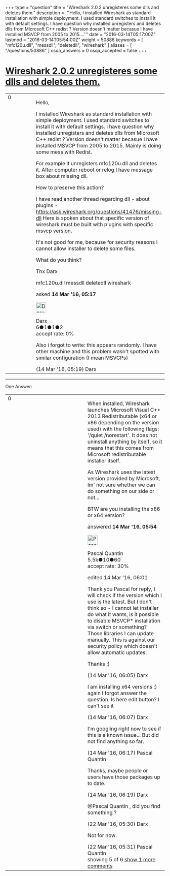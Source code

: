 +++
type = "question"
title = "Wireshark 2.0.2 unregisteres some dlls and deletes them."
description = '''Hello,  I installed Wireshark as standard installation with simple deployment. I used standard switches to install it with default settings. I have question why installed unregisters and deletes dlls from Microsoft C++ redist ? Version doesn&#x27;t matter becasue I have installed MSVCP from 2005 to 2015....'''
date = "2016-03-14T05:17:00Z"
lastmod = "2016-03-14T05:54:00Z"
weight = 50886
keywords = [ "mfc120u.dll", "messdll", "deletedll", "wireshark" ]
aliases = [ "/questions/50886" ]
osqa_answers = 0
osqa_accepted = false
+++

<div class="headNormal">

# [Wireshark 2.0.2 unregisteres some dlls and deletes them.](/questions/50886/wireshark-202-unregisteres-some-dlls-and-deletes-them)

</div>

<div id="main-body">

<div id="askform">

<table id="question-table" style="width:100%;"><colgroup><col style="width: 50%" /><col style="width: 50%" /></colgroup><tbody><tr class="odd"><td style="width: 30px; vertical-align: top"><div class="vote-buttons"><div id="post-50886-score" class="post-score" title="current number of votes">0</div><div id="favorite-count" class="favorite-count"></div></div></td><td><div id="item-right"><div class="question-body"><p>Hello,</p><p>I installed Wireshark as standard installation with simple deployment. I used standard switches to install it with default settings. I have question why installed unregisters and deletes dlls from Microsoft C++ redist ? Version doesn't matter becasue I have installed MSVCP from 2005 to 2015. Mainly is doing some mess with Redist.</p><p>For example it unregisters mfc120u.dll and deletes it. After computer reboot or relog I have message box about missing dll.</p><p>How to preserve this action?</p><p>I have read another thread regarding dll - about plugins - <a href="https://ask.wireshark.org/questions/41476/missing-dll">https://ask.wireshark.org/questions/41476/missing-dll</a> Here is spoken about that specific version of wireshark must be built with plugins with specific msvcp version.</p><p>It's not good for me, because for security reasons I cannot allow installer to delete some files.</p><p>What do you think?</p><p>Thx Darx</p></div><div id="question-tags" class="tags-container tags">mfc120u.dll messdll deletedll wireshark</div><div id="question-controls" class="post-controls"></div><div class="post-update-info-container"><div class="post-update-info post-update-info-user"><p>asked <strong>14 Mar '16, 05:17</strong></p><img src="https://secure.gravatar.com/avatar/6e15f7fc21f289b5a899dadf30747659?s=32&amp;d=identicon&amp;r=g" class="gravatar" width="32" height="32" alt="Darx&#39;s gravatar image" /><p>Darx<br />
<span class="score" title="6 reputation points">6</span><span title="1 badges"><span class="badge1">●</span><span class="badgecount">1</span></span><span title="1 badges"><span class="silver">●</span><span class="badgecount">1</span></span><span title="2 badges"><span class="bronze">●</span><span class="badgecount">2</span></span><br />
<span class="accept_rate" title="Rate of the user&#39;s accepted answers">accept rate:</span> <span title="Darx has no accepted answers">0%</span></p></div></div><div id="comments-container-50886" class="comments-container"><span id="50888"></span><div id="comment-50888" class="comment"><div id="post-50888-score" class="comment-score"></div><div class="comment-text"><p>Also i forgot to write: this appears randomly. I have other machine and this problem wasn't spotted with similar configuration (I mean MSVCPs)</p></div><div id="comment-50888-info" class="comment-info"><span class="comment-age">(14 Mar '16, 05:19)</span> Darx</div></div></div><div id="comment-tools-50886" class="comment-tools"></div><div class="clear"></div><div id="comment-50886-form-container" class="comment-form-container"></div><div class="clear"></div></div></td></tr></tbody></table>

------------------------------------------------------------------------

<div class="tabBar">

<span id="sort-top"></span>

<div class="headQuestions">

One Answer:

</div>

</div>

<span id="50889"></span>

<div id="answer-container-50889" class="answer">

<table style="width:100%;"><colgroup><col style="width: 50%" /><col style="width: 50%" /></colgroup><tbody><tr class="odd"><td style="width: 30px; vertical-align: top"><div class="vote-buttons"><div id="post-50889-score" class="post-score" title="current number of votes">0</div></div></td><td><div class="item-right"><div class="answer-body"><p>When installed, Wireshark launches Microsoft Visual C++ 2013 Redistributable (x64 or x86 depending on the version used) with the following flags: '/quiet /norestart'. It does not uninstall anything by itself, so it means that this comes from Microsoft redistributable installer itself.</p><p>As Wireshark uses the latest version provided by Microsoft, Im' not sure whether we can do something on our side or not...</p><p>BTW are you installing the x86 or x64 version?</p></div><div class="answer-controls post-controls"></div><div class="post-update-info-container"><div class="post-update-info post-update-info-user"><p>answered <strong>14 Mar '16, 05:54</strong></p><img src="https://secure.gravatar.com/avatar/713f24fd877861260b71ecd455018625?s=32&amp;d=identicon&amp;r=g" class="gravatar" width="32" height="32" alt="Pascal%20Quantin&#39;s gravatar image" /><p>Pascal Quantin<br />
<span class="score" title="5544 reputation points"><span>5.5k</span></span><span title="10 badges"><span class="silver">●</span><span class="badgecount">10</span></span><span title="60 badges"><span class="bronze">●</span><span class="badgecount">60</span></span><br />
<span class="accept_rate" title="Rate of the user&#39;s accepted answers">accept rate:</span> <span title="Pascal Quantin has 92 accepted answers">30%</span></p></div><div class="post-update-info post-update-info-edited"><p>edited 14 Mar '16, 06:01</p></div></div><div id="comments-container-50889" class="comments-container"><span id="50890"></span><div id="comment-50890" class="comment"><div id="post-50890-score" class="comment-score"></div><div class="comment-text"><p>Thank you Pascal for reply, I will check if the version which I use is the latest. But I don't think so - I cannot let installer do what it wants, is it possible to disable MSVCP* installation via switch or something? Those libraries I can update manually. This is against our security policy which doesn't allow automatic updates.</p><p>Thanks :)</p></div><div id="comment-50890-info" class="comment-info"><span class="comment-age">(14 Mar '16, 06:05)</span> Darx</div></div><span id="50891"></span><div id="comment-50891" class="comment"><div id="post-50891-score" class="comment-score"></div><div class="comment-text"><p>I am installing x64 versions :) again I forgot answer the question. Is here edit button? I can't see it</p></div><div id="comment-50891-info" class="comment-info"><span class="comment-age">(14 Mar '16, 06:07)</span> Darx</div></div><span id="50892"></span><div id="comment-50892" class="comment"><div id="post-50892-score" class="comment-score"></div><div class="comment-text"><p>I'm googling right now to see if this is a known issue... But did not find anything so far.</p></div><div id="comment-50892-info" class="comment-info"><span class="comment-age">(14 Mar '16, 06:17)</span> Pascal Quantin</div></div><span id="50893"></span><div id="comment-50893" class="comment"><div id="post-50893-score" class="comment-score"></div><div class="comment-text"><p>Thanks, maybe people or users have those packages up to date.</p></div><div id="comment-50893-info" class="comment-info"><span class="comment-age">(14 Mar '16, 06:19)</span> Darx</div></div><span id="51084"></span><div id="comment-51084" class="comment"><div id="post-51084-score" class="comment-score"></div><div class="comment-text"><p>@Pascal Quantin , did you find something ?</p></div><div id="comment-51084-info" class="comment-info"><span class="comment-age">(22 Mar '16, 05:30)</span> Darx</div></div><span id="51085"></span><div id="comment-51085" class="comment not_top_scorer"><div id="post-51085-score" class="comment-score"></div><div class="comment-text"><p>Not for now.</p></div><div id="comment-51085-info" class="comment-info"><span class="comment-age">(22 Mar '16, 05:31)</span> Pascal Quantin</div></div></div><div id="comment-tools-50889" class="comment-tools"><span class="comments-showing"> showing 5 of 6 </span> <a href="#" class="show-all-comments-link">show 1 more comments</a></div><div class="clear"></div><div id="comment-50889-form-container" class="comment-form-container"></div><div class="clear"></div></div></td></tr></tbody></table>

</div>

<div class="paginator-container-left">

</div>

</div>

</div>

